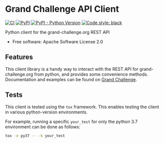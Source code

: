 # Grand Challenge API Client

[![CI](https://github.com/DIAGNijmegen/rse-gcapi/actions/workflows/ci.yml/badge.svg?branch=main)](https://github.com/DIAGNijmegen/rse-gcapi/actions/workflows/ci.yml?query=branch%3Amain)
[![PyPI](https://img.shields.io/pypi/v/gcapi)](https://pypi.org/project/gcapi/)
[![PyPI - Python Version](https://img.shields.io/pypi/pyversions/gcapi)](https://pypi.org/project/gcapi/)
[![Code style: black](https://img.shields.io/badge/code%20style-black-000000.svg)](https://github.com/psf/black)

Python client for the grand-challenge.org REST API

  - Free software: Apache Software License 2.0

## Features

This client library is a handy way to interact with the REST API for
grand-challenge.org from python, and provides some convenience methods.
Documentation and examples can be found on [Grand
Challenge](https://grand-challenge.org/documentation/grand-challenge-api/).

## Tests
This client is tested using the `tox` framework. This enables testing
the client in various python-version environments.

For example, running a specific `your_test` for only the python 3.7
environment can be done as follows:
```bash
tox -e py37 -- -k your_test
```
